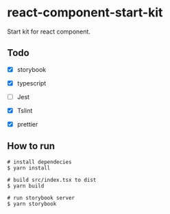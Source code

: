# react-component-start-kit

Start kit for react component.



## Todo

- [x] storybook
- [x] typescript
- [ ] Jest
- [x] Tslint
- [x] prettier



## How to run

```shell
# install dependecies
$ yarn install

# build src/index.tsx to dist
$ yarn build

# run storybook server
$ yarn storybook
```

